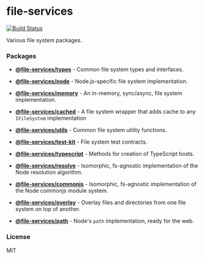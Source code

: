 # file-services

[![Build Status](https://github.com/wixplosives/file-services/workflows/tests/badge.svg)](https://github.com/wixplosives/file-services/actions)

Various file system packages.

### Packages

- **[@file-services/types](./packages/types)** - Common file system types and interfaces.

- **[@file-services/node](./packages/node)** - Node.js-specific file system implementation.

- **[@file-services/memory](./packages/memory)** - An in-memory, sync/async, file system implementation.

- **[@file-services/cached](./packages/cached)** - A file system wrapper that adds cache to any `IFileSystem` implementation

- **[@file-services/utils](./packages/utils)** - Common file system utility functions.

- **[@file-services/test-kit](./packages/test-kit)** - File system test contracts.

- **[@file-services/typescript](./packages/typescript)** - Methods for creation of TypeScript hosts.

- **[@file-services/resolve](./packages/resolve)** - Isomorphic, fs-agnostic implementation of the Node resolution algorithm.

- **[@file-services/commonjs](./packages/commonjs)** - Isomorphic, fs-agnostic implementation of the Node commonjs module system.

- **[@file-services/overlay](./packages/overlay)** - Overlay files and directories from one file system on top of another.

- **[@file-services/path](./packages/path)** - Node's `path` implementation, ready for the web.

### License

MIT
